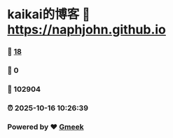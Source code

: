 # kaikai的博客 :link: https://naphjohn.github.io 
### :page_facing_up: [18](https://naphjohn.github.io/tag.html) 
### :speech_balloon: 0 
### :hibiscus: 102904 
### :alarm_clock: 2025-10-16 10:26:39 
### Powered by :heart: [Gmeek](https://github.com/Meekdai/Gmeek)
